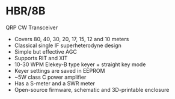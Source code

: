 # HBR/8B

QRP CW Transceiver

* Covers 80, 40, 30, 20, 17, 15, 12 and 10 meters
* Classical single IF superheterodyne design
* Simple but effective AGC
* Supports RIT and XIT
* 10-30 WPM Elekey-B type keyer + straight key mode
* Keyer settings are saved in EEPROM
* ~5W class C power amplifier
* Has a S-meter and a SWR meter
* Open-source firmware, schematic and 3D-printable enclosure
